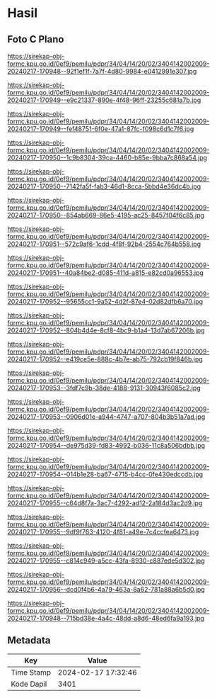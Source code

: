# Hasil

## Foto C Plano

https://sirekap-obj-formc.kpu.go.id/0ef9/pemilu/pdpr/34/04/14/20/02/3404142002009-20240217-170948--92f1ef1f-7a7f-4d80-9984-e0412991e307.jpg

https://sirekap-obj-formc.kpu.go.id/0ef9/pemilu/pdpr/34/04/14/20/02/3404142002009-20240217-170949--e9c21337-890e-4f48-96ff-23255c681a7b.jpg

https://sirekap-obj-formc.kpu.go.id/0ef9/pemilu/pdpr/34/04/14/20/02/3404142002009-20240217-170949--fef48751-6f0e-47a1-87fc-f098c6d1c7f6.jpg

https://sirekap-obj-formc.kpu.go.id/0ef9/pemilu/pdpr/34/04/14/20/02/3404142002009-20240217-170950--1c9b8304-39ca-4460-b85e-9bba7c868a54.jpg

https://sirekap-obj-formc.kpu.go.id/0ef9/pemilu/pdpr/34/04/14/20/02/3404142002009-20240217-170950--7142fa5f-fab3-46d1-8cca-5bbd4e36dc4b.jpg

https://sirekap-obj-formc.kpu.go.id/0ef9/pemilu/pdpr/34/04/14/20/02/3404142002009-20240217-170950--854ab669-86e5-4195-ac25-8457f04f6c85.jpg

https://sirekap-obj-formc.kpu.go.id/0ef9/pemilu/pdpr/34/04/14/20/02/3404142002009-20240217-170951--572c9af6-1cdd-4f8f-92b4-2554c764b558.jpg

https://sirekap-obj-formc.kpu.go.id/0ef9/pemilu/pdpr/34/04/14/20/02/3404142002009-20240217-170951--40a84be2-d085-411d-a815-e82cd0a96553.jpg

https://sirekap-obj-formc.kpu.go.id/0ef9/pemilu/pdpr/34/04/14/20/02/3404142002009-20240217-170952--95655cc1-9a52-4d2f-87e4-02d82dfb6a70.jpg

https://sirekap-obj-formc.kpu.go.id/0ef9/pemilu/pdpr/34/04/14/20/02/3404142002009-20240217-170952--804b4d4e-8cf8-4bc9-b1a4-13d7ab67206b.jpg

https://sirekap-obj-formc.kpu.go.id/0ef9/pemilu/pdpr/34/04/14/20/02/3404142002009-20240217-170952--e419ce5e-888c-4b7e-ab75-792cb19f846b.jpg

https://sirekap-obj-formc.kpu.go.id/0ef9/pemilu/pdpr/34/04/14/20/02/3404142002009-20240217-170953--3fdf7c9b-38de-4188-9131-30943f6085c2.jpg

https://sirekap-obj-formc.kpu.go.id/0ef9/pemilu/pdpr/34/04/14/20/02/3404142002009-20240217-170953--0906d01e-a944-4747-a707-804b3b51a7ad.jpg

https://sirekap-obj-formc.kpu.go.id/0ef9/pemilu/pdpr/34/04/14/20/02/3404142002009-20240217-170954--de975d39-fd83-4992-b036-11c8a506bdbb.jpg

https://sirekap-obj-formc.kpu.go.id/0ef9/pemilu/pdpr/34/04/14/20/02/3404142002009-20240217-170954--014b1e28-ba67-4715-b4cc-0fe430edccdb.jpg

https://sirekap-obj-formc.kpu.go.id/0ef9/pemilu/pdpr/34/04/14/20/02/3404142002009-20240217-170955--c64d8f7a-3ac7-4292-ad12-2a184d3ac2d9.jpg

https://sirekap-obj-formc.kpu.go.id/0ef9/pemilu/pdpr/34/04/14/20/02/3404142002009-20240217-170955--9df9f763-4120-4f81-a49e-7c4ccfea6473.jpg

https://sirekap-obj-formc.kpu.go.id/0ef9/pemilu/pdpr/34/04/14/20/02/3404142002009-20240217-170955--c814c949-a5cc-43fa-8930-c887ede5d302.jpg

https://sirekap-obj-formc.kpu.go.id/0ef9/pemilu/pdpr/34/04/14/20/02/3404142002009-20240217-170956--dcd0f4b6-4a79-463a-8a62-781a88a6b5d0.jpg

https://sirekap-obj-formc.kpu.go.id/0ef9/pemilu/pdpr/34/04/14/20/02/3404142002009-20240217-170948--715bd38e-4a4c-48dd-a8d6-48ed6fa9a193.jpg


## Metadata

| Key        | Value               |
| ---------- | ------------------- |
| Time Stamp | 2024-02-17 17:32:46 |
| Kode Dapil | 3401                |



